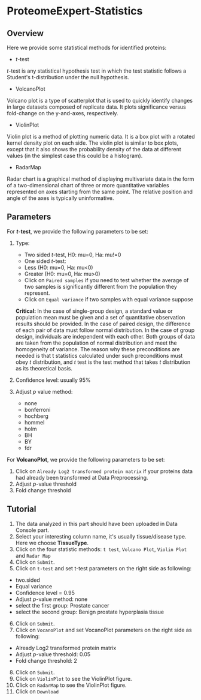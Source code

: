 # ProteomeExpert-Statistics

## Overview
Here we provide some statistical methods for identified proteins:
  
  - *t*-test

*t*-test is any statistical hypothesis test in which the test statistic follows a Student's t-distribution under the null hypothesis.

- VolcanoPlot

Volcano plot is a type of scatterplot that is used to quickly identify changes in large datasets composed of replicate data. It plots significance versus fold-change on the y-and-axes, respectively.

- ViolinPlot

Violin plot is a method of plotting numeric data. It is a box plot with a rotated kernel density plot on each side. The violin plot is similar to box plots, except that it also shows the probability density of the data at different values (in the simplest case this could be a histogram).

- RadarMap

Radar chart is a graphical method of displaying multivariate data in the form of a two-dimensional chart of three or more quantitative variables represented on axes starting from the same point. The relative position and angle of the axes is typically uninformative.

## Parameters
For ***t*-test**, we provide the following parameters to be set:

1. Type:
	- Two sided *t*-test, H0: mu=0, Ha: mu!=0
	- One sided *t*-test:
	- Less (H0: mu=0, Ha: mu<0)
	- Greater (H0: mu=0, Ha: mu>0)
	- Click on `Paired samples` if you need to test whether the average of two samples is significantly different from the population they represent.
	- Click on `Equal variance` if two samples with equal variance suppose

	**Critical:** In the case of single-group design, a standard value or population mean must be given and a set of quantitative observation results should be provided. In the case of paired design, the difference of each pair of data must follow normal distribution. In the case of group design, individuals are independent with each other. Both groups of data are taken from the population of normal distribution and meet the homogeneity of variance. The reason why these preconditions are needed is that t statistics calculated under such preconditions must obey *t* distribution, and *t* test is the test method that takes *t* distribution as its theoretical basis.

2. Confidence level: usually 95%
3. Adjust *p* value method:
	- none 
	- bonferroni 
	- hochberg 
	- hommel 
	- holm 
	- BH 
	- BY 
	- fdr

For **VolcanoPlot**, we provide the following parameters to be set:

1. Click on `Already Log2 transformed protein matrix` if your proteins data had already been transformed at Data Preprocessing.
2. Adjust *p*-value threshold
3. Fold change threshold

## Tutorial 

1. The data analyzed in this part should have been uploaded in Data Console part.
2. Select your interesting column name, it's usually tissue/disease type. Here we choose **TissueType**.
3. Click on the four statistic methods: `t test`, `Volcano Plot`, `Violin Plot` and `Radar Map`
4. Click on `Submit`.
5. Click on `t-test` and set t-test parameters on the right side as following:
  - two.sided
- Equal variance
- Confidence level = 0.95
- Adjust *p*-value method: none
- select the first group: Prostate cancer
- select the second group: Benign prostate hyperplasia tissue
6. Click on `Submit`.
7. Click on `VocanoPlot` and set VocanoPlot parameters on the right side as following:
  - Already Log2 transformed protein matrix
- Adjust *p*-value threshold: 0.05
- Fold change threshold: 2
8. Click on `Submit`.
9. Click on `ViolinPlot` to see the ViolinPlot figure.
10. Click on `RadarMap` to see the ViolinPlot figure.
11. Click on `Download` 
